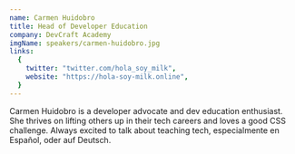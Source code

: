 ```yaml
---
name: Carmen Huidobro
title: Head of Developer Education
company: DevCraft Academy
imgName: speakers/carmen-huidobro.jpg
links:
  {
    twitter: "twitter.com/hola_soy_milk",
    website: "https://hola-soy-milk.online",
  }
---
```


Carmen Huidobro is a developer advocate and dev education enthusiast. She thrives on lifting others up in their tech careers and loves a good CSS challenge. Always excited to talk about teaching tech, especialmente en Español, oder auf Deutsch.
